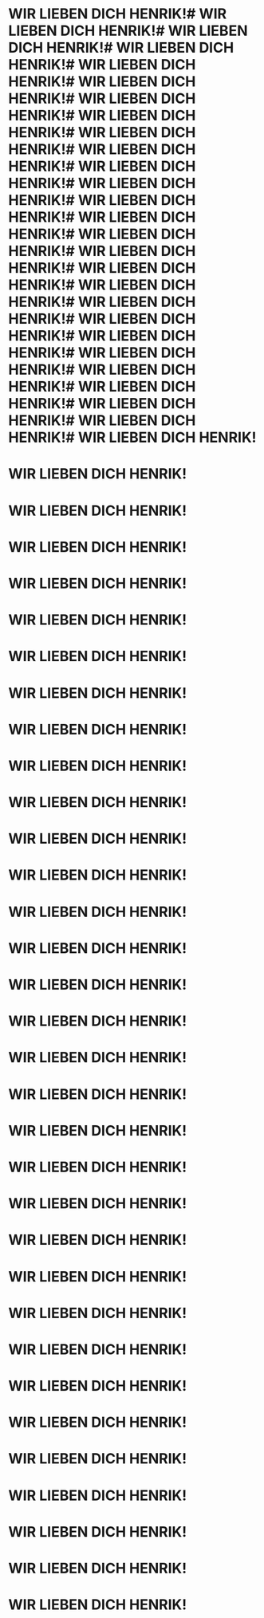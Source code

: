 # WIR LIEBEN DICH HENRIK!# WIR LIEBEN DICH HENRIK!# WIR LIEBEN DICH HENRIK!# WIR LIEBEN DICH HENRIK!# WIR LIEBEN DICH HENRIK!# WIR LIEBEN DICH HENRIK!# WIR LIEBEN DICH HENRIK!# WIR LIEBEN DICH HENRIK!# WIR LIEBEN DICH HENRIK!# WIR LIEBEN DICH HENRIK!# WIR LIEBEN DICH HENRIK!# WIR LIEBEN DICH HENRIK!# WIR LIEBEN DICH HENRIK!# WIR LIEBEN DICH HENRIK!# WIR LIEBEN DICH HENRIK!# WIR LIEBEN DICH HENRIK!# WIR LIEBEN DICH HENRIK!# WIR LIEBEN DICH HENRIK!# WIR LIEBEN DICH HENRIK!# WIR LIEBEN DICH HENRIK!# WIR LIEBEN DICH HENRIK!# WIR LIEBEN DICH HENRIK!# WIR LIEBEN DICH HENRIK!# WIR LIEBEN DICH HENRIK!# WIR LIEBEN DICH HENRIK!# WIR LIEBEN DICH HENRIK!# WIR LIEBEN DICH HENRIK!

# WIR LIEBEN DICH HENRIK!

# WIR LIEBEN DICH HENRIK!

# WIR LIEBEN DICH HENRIK!

# WIR LIEBEN DICH HENRIK!

# WIR LIEBEN DICH HENRIK!

# WIR LIEBEN DICH HENRIK!

# WIR LIEBEN DICH HENRIK!

# WIR LIEBEN DICH HENRIK!

# WIR LIEBEN DICH HENRIK!

# WIR LIEBEN DICH HENRIK!

# WIR LIEBEN DICH HENRIK!

# WIR LIEBEN DICH HENRIK!

# WIR LIEBEN DICH HENRIK!

# WIR LIEBEN DICH HENRIK!

# WIR LIEBEN DICH HENRIK!

# WIR LIEBEN DICH HENRIK!

# WIR LIEBEN DICH HENRIK!

# WIR LIEBEN DICH HENRIK!

# WIR LIEBEN DICH HENRIK!

# WIR LIEBEN DICH HENRIK!

# WIR LIEBEN DICH HENRIK!

# WIR LIEBEN DICH HENRIK!

# WIR LIEBEN DICH HENRIK!

# WIR LIEBEN DICH HENRIK!

# WIR LIEBEN DICH HENRIK!

# WIR LIEBEN DICH HENRIK!

# WIR LIEBEN DICH HENRIK!

# WIR LIEBEN DICH HENRIK!

# WIR LIEBEN DICH HENRIK!

# WIR LIEBEN DICH HENRIK!

# WIR LIEBEN DICH HENRIK!

# WIR LIEBEN DICH HENRIK!
